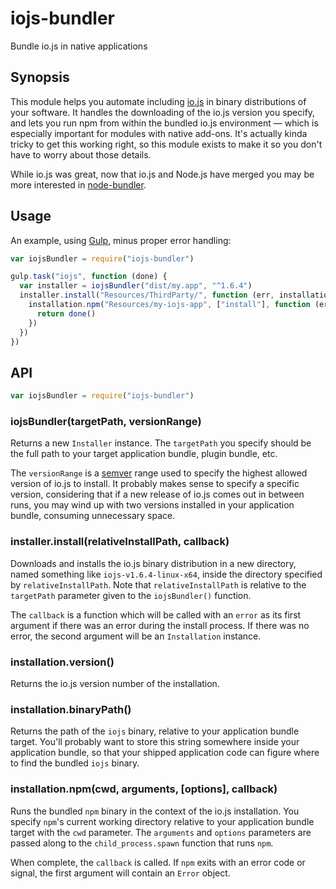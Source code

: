 # iojs-bundler

Bundle io.js in native applications

## Synopsis

This module helps you automate including [io.js](https://iojs.org/) in binary distributions of your software. It handles the downloading of the io.js version you specify, and lets you run npm from within the bundled io.js environment — which is especially important for modules with native add-ons. It's actually kinda tricky to get this working right, so this module exists to make it so you don't have to worry about those details.

While io.js was great, now that io.js and Node.js have merged you may be more interested in [node-bundler](https://npmjs.com/package/node-bundler).

## Usage

An example, using [Gulp](http://gulpjs.com/), minus proper error handling:

```javascript
var iojsBundler = require("iojs-bundler")

gulp.task("iojs", function (done) {
  var installer = iojsBundler("dist/my.app", "^1.6.4")
  installer.install("Resources/ThirdParty/", function (err, installation) {
    installation.npm("Resources/my-iojs-app", ["install"], function (err) {
      return done()
    })
  })
})
```

## API

```javascript
var iojsBundler = require("iojs-bundler")
```

### iojsBundler(targetPath, versionRange)

Returns a new `Installer` instance. The `targetPath` you specify should be the full path to your target application bundle, plugin bundle, etc.

The `versionRange` is a [semver](https://npmjs.com/package/semver) range used to specify the highest allowed version of io.js to install. It probably makes sense to specify a specific version, considering that if a new release of io.js comes out in between runs, you may wind up with two versions installed in your application bundle, consuming unnecessary space.

### installer.install(relativeInstallPath, callback)

Downloads and installs the io.js binary distribution in a new directory, named something like `iojs-v1.6.4-linux-x64`, inside the directory specified by `relativeInstallPath`. Note that `relativeInstallPath` is relative to the `targetPath` parameter given to the `iojsBundler()` function.

The `callback` is a function which will be called with an `error` as its first argument if there was an error during the install process. If there was no error, the second argument will be an `Installation` instance.

### installation.version()

Returns the io.js version number of the installation.

### installation.binaryPath()

Returns the path of the `iojs` binary, relative to your application bundle target. You'll probably want to store this string somewhere inside your application bundle, so that your shipped application code can figure where to find the bundled `iojs` binary.

### installation.npm(cwd, arguments, [options], callback)

Runs the bundled `npm` binary in the context of the io.js installation. You specify `npm`'s current working directory relative to your application bundle target with the `cwd` parameter. The `arguments` and `options` parameters are passed along to the `child_process.spawn` function that runs `npm`.

When complete, the `callback` is called. If `npm` exits with an error code or signal, the first argument will contain an `Error` object.
